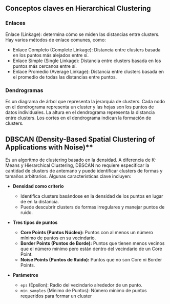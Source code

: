 ## Conceptos claves en Hierarchical Clustering
### Enlaces
Enlace (Linkage): determina cómo se miden las distancias entre clusters. Hay varios métodos de enlace comunes, como:

- Enlace Completo (Complete Linkage): Distancia entre clusters basada en los puntos más alejados entre sí.
- Enlace Simple (Single Linkage): Distancia entre clusters basada en los puntos más cercanos entre sí.
- Enlace Promedio (Average Linkage): Distancia entre clusters basada en el promedio de todas las distancias entre puntos.

### Dendrogramas
Es un diagrama de árbol que representa la jerarquía de clusters. Cada nodo en el dendrograma representa un cluster y las hojas son los puntos de datos individuales. La altura en el dendrograma representa la distancia entre clusters. Los cortes en el dendrograma indican la formación de clusters.

## DBSCAN (Density-Based Spatial Clustering of Applications with Noise)**

Es un algoritmo de clustering basado en la densidad. A diferencia de K-Means y Hierarchical Clustering, DBSCAN no requiere especificar la cantidad de clusters de antemano y puede identificar clusters de formas y tamaños arbitrarios. Algunas características clave incluyen:

- **Densidad como criterio**
  - Identifica clusters basándose en la densidad de los puntos en lugar de en la distancia.
  - Puede descubrir clusters de formas irregulares y manejar puntos de ruido.

- **Tres tipos de puntos**
  - **Core Points (Puntos Núcleo):** Puntos con al menos un número mínimo de puntos en su vecindario.
  - **Border Points (Puntos de Borde):** Puntos que tienen menos vecinos que el número mínimo pero están dentro del vecindario de un Core Point.
  - **Noise Points (Puntos de Ruido):** Puntos que no son Core ni Border Points.

- **Parámetros**
  - `eps` (Épsilon): Radio del vecindario alrededor de un punto.
  - `min_samples` (Mínimo de Puntos): Número mínimo de puntos requeridos para formar un cluster
